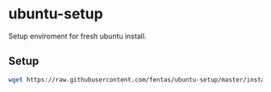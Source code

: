 ubuntu-setup
============

Setup enviroment for fresh ubuntu install.

## Setup
```sh
wget https://raw.githubusercontent.com/fentas/ubuntu-setup/master/install.sh -O - | sh
```
